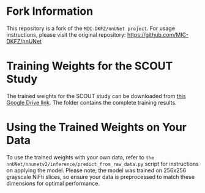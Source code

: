 # Fork Information
This repository is a fork of the `MIC-DKFZ/nnUNet project`. For usage instructions, please visit the original repository: https://github.com/MIC-DKFZ/nnUNet

# Training Weights for the SCOUT Study
The trained weights for the SCOUT study can be downloaded from [this Google Drive link](https://drive.google.com/drive/folders/1gajvavkI6iJogJK_OcV7ZntBJ-1OQa3_?usp=drive_link). The folder contains the complete training results.

# Using the Trained Weights on Your Data
To use the trained weights with your own data, refer to `the nnUNet/nnunetv2/inference/predict_from_raw_data.py` script for instructions on applying the model. Please note, the model was trained on 256x256 grayscale NiFti slices, so ensure your data is preprocessed to match these dimensions for optimal performance.
